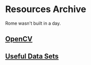 # Resources Archive
Rome wasn't built in a day.

## [OpenCV](/resources/OpenCV/)
## [Useful Data Sets](/resources/datasets/)


